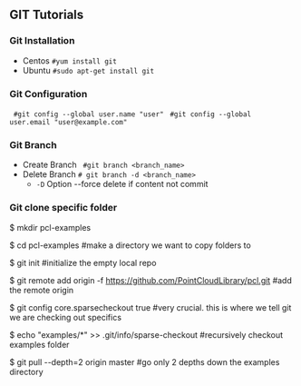 ## GIT Tutorials

### Git Installation

- Centos 
  ``` #yum install git ```
- Ubuntu
   ``` #sudo apt-get install git ```

### Git Configuration 

``` #git config --global user.name "user"```
``` #git config --global user.email "user@example.com"```

### Git Branch

- Create Branch
``` #git branch <branch_name>```
- Delete Branch
``` # git branch -d <branch_name> ```
	- ```-D``` Option --force delete if content not commit
	
### Git clone specific folder
$ mkdir pcl-examples

$ cd pcl-examples					\#make a directory we want to copy folders to

$ git init                            			\#initialize the empty local repo

$ git remote add origin -f https://github.com/PointCloudLibrary/pcl.git     \#add the remote origin

$ git config core.sparsecheckout true			\#very crucial. this is where we tell git we are checking out specifics

$ echo "examples/*" >> .git/info/sparse-checkout #recursively checkout examples folder

$ git pull --depth=2 origin master			\#go only 2 depths down the examples directory
 
